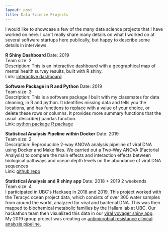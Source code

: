 ```yaml
---
layout: post
title: Data Science Projects
---
```


I would like to showcase a few of the many data science projects that I have worked on here. I can't really share many details on what I worked on at several software startups here publically, but happy to describe some details in interviews.

**R Shiny Dashboard**
Date: 2019 <br>
Team size: 2 <br>
Description: This is an interactive dashboard with a geographical map of mental health survey results, built with R shiny. <br>
Link:  [interactive dashboard](https://mikeymice.shinyapps.io/mentalhealth/)

**Software Package in R and Python**
Date: 2019 <br>
Team size: 3 <br>
Description: This is a software package I built with my classmates for data cleaning, in R and python. It identifies missing data and tells you the locations, and has functions to replace with a value of your choice, or delete these rows or columns. It provides more summary functions that the usual .describe() pandas function. <br>
Link: [python package](https://github.com/UBC-MDS/CleanPy) [R package](https://github.com/UBC-MDS/CleanR)

**Statistical Analysis Pipeline within Docker**
Date: 2019 <br>
Team size: 2 <br>
Description: Reproducible 2-way ANOVA analysis pipeline of viral DNA using Docker and Make files. We carried out a Two-Way ANOVA (Factorial Analysis) to compare the main effects and interaction effects between biological pathways and ocean depth levels on the abundance of viral DNA sequences <br>
Link: [github repo](https://github.com/UBC-MDS/Taracyc_Ocean_Virus_Analysis)

**Statistical Analysis and R shiny app**
Date: 2018 + 2019 2 weekends <br>
Team size: 4 <br>
I participated in UBC's Hackseq in 2018 and 2019. This project worked with the Teracyc ocean project data, which consists of over 300 water samples from around the world, analyzed for viral and bacterial DNA. This was then mapped to biochemical metabolic families by the Hallam lab at UBC. Our hackathon team then visualized this data in our [viral voyager shiny app](https://oganm.com/shiny/taracyc/).  <br>
My 2019 group project was creating an [antimicrobial resistance clinical analysis pipeline.](https://github.com/schorlton/bugseq-hackseq)
